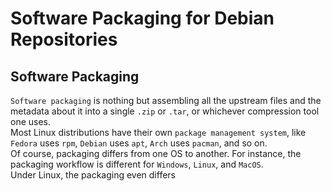 # Software Packaging for Debian Repositories

## Software Packaging   
`Software packaging` is nothing but assembling all the upstream files and the metadata about it into a single `.zip` or `.tar`, or whichever compression tool one uses.  
Most Linux distributions have their own `package management system`, like `Fedora` uses `rpm`, `Debian` uses `apt`, `Arch` uses `pacman`, and so on.  
Of course, packaging differs from one OS to another. For instance, the packaging workflow is different for `Windows`, `Linux`, and `MacOS`.  
Under Linux, the packaging even differs 
